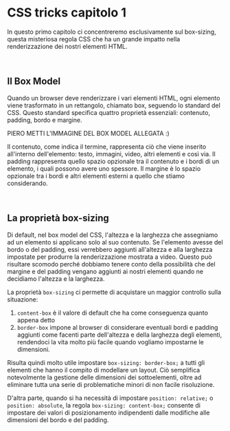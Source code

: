 # CSS tricks capitolo 1

In questo primo capitolo ci concentreremo esclusivamente sul box-sizing, questa misteriosa regola CSS che ha un grande impatto nella renderizzazione dei nostri elementi HTML.

&nbsp;

## Il Box Model

Quando un browser deve renderizzare i vari elementi HTML, ogni elemento viene trasformato in un rettangolo, chiamato box, seguendo lo standard del CSS. Questo standard specifica quattro proprietà essenziali: contenuto, padding, bordo e margine.

PIERO METTI L'IMMAGINE DEL BOX MODEL ALLEGATA :)

Il contenuto, come indica il termine, rappresenta ciò che viene inserito all'interno dell'elemento: testo, immagini, video, altri elementi e così via.
Il padding rappresenta quello spazio opzionale tra il contenuto e i bordi di un elemento, i quali possono avere uno spessore. Il margine è lo spazio opzionale tra i bordi e altri elementi esterni a quello che stiamo considerando.

&nbsp;

## La proprietà box-sizing

Di default, nel box model del CSS, l'altezza e la larghezza che assegniamo ad un elemento si applicano solo al suo contenuto. Se l'elemento avesse del bordo o del padding, essi verrebbero aggiunti all'altezza e alla larghezza impostate per produrre la renderizzazione mostrata a video. Questo può risultare scomodo perché dobbiamo tenere conto della possibilità che del margine e del padding vengano aggiunti ai nostri elementi quando ne decidiamo l'altezza e la larghezza.

La proprietà `box-sizing` ci permette di acquistare un maggior controllo sulla situazione:

1. `content-box` è il valore di default che ha come conseguenza quanto appena detto
2. `border-box` impone al browser di considerare eventuali bordi e padding aggiunti come facenti parte dell'altezza e della larghezza degli elementi, rendendoci la vita molto più facile quando vogliamo impostarne le dimensioni.

Risulta quindi molto utile impostare `box-sizing: border-box;` a tutti gli elementi che hanno il compito di modellare un layout. Ciò semplifica notevolmente la gestione delle dimensioni dei sottoelementi, oltre ad eliminare tutta una serie di problematiche minori di non facile risoluzione.

D'altra parte, quando si ha necessità di impostare `position: relative;` o `position: absolute`, la regola `box-sizing: content-box;` consente di impostare dei valori di posizionamento indipendenti dalle modifiche alle dimensioni del bordo e del padding.
